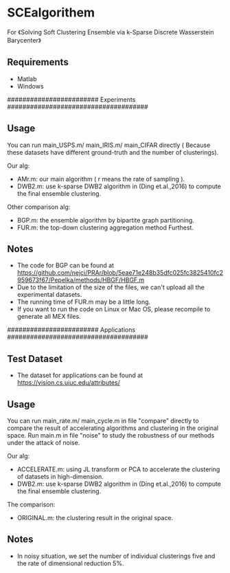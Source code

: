 # SCEalgorithem
For 《Solving Soft Clustering Ensemble via k-Sparse Discrete Wasserstein Barycenter》

## Requirements

- Matlab 
- Windows


########################  Experiments  #####################################

## Usage

You can run main_USPS.m/ main_IRIS.m/ main_CIFAR directly ( Because these datasets have different ground-truth and the number of clusterings).

Our alg:
- AMr.m: our main algorithm ( r means the rate of sampling ).
- DWB2.m: use k-sparse DWB2 algorithm  in (Ding et.al.,2016) to compute the final ensemble clustering.

Other comparison alg:
- BGP.m: the ensemble algorithm by bipartite graph partitioning.
- FUR.m: the top-down clustering aggregation method Furthest.

## Notes

- The code for BGP can be found at https://github.com/nejci/PRAr/blob/5eae71e248b35dfc025fc3825410fc2959673f67/Pepelka/methods/HBGF/HBGF.m
- Due to the limitation of the size of the files, we can't upload all the experimental datasets.
- The running time of FUR.m may be a little long.
- If you want to run the code on Linux or Mac OS, please recompile to generate all MEX files.




########################  Applications  #####################################

## Test Dataset
- The dataset for applications can be found at https://vision.cs.uiuc.edu/attributes/


## Usage

You can run main_rate.m/ main_cycle.m in file "compare" directly to compare the result of accelerating algorithms and clustering in the original space.
Run main.m in file "noise" to study the robustness of our methods under the attack of noise.

Our alg:
- ACCELERATE.m: using JL transform or PCA to accelerate the clustering of datasets in high-dimension. 
- DWB2.m: use k-sparse DWB2 algorithm  in (Ding et.al.,2016) to compute the final ensemble clustering.

The comparison:
- ORIGINAL.m: the clustering result in the original space.

## Notes

- In noisy situation, we set the number of individual clusterings five and the rate of dimensional reduction 5%.
